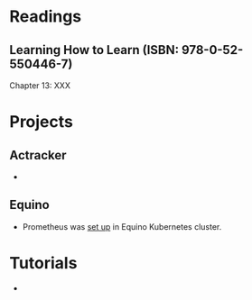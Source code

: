 # Readings

## Learning How to Learn (ISBN: 978-0-52-550446-7)

Chapter 13: XXX

# Projects

## Actracker

- 

## Equino

- Prometheus was [set up](https://github.com/marcinciapa/equino-kubernetes/pull/11) in Equino Kubernetes cluster.

# Tutorials

- 